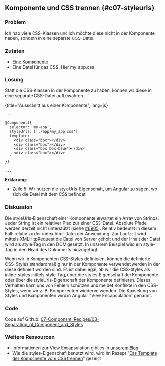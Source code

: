 ## Komponente und CSS trennen {#c07-styleurls}

### Problem

Ich hab viele CSS-Klassen und ich möchte diese nicht in der Komponente haben, sondern in eine separate CSS-Datei.

### Zutaten

* [Eine Komponente](#c02-component-definition)
* Eine Datei für das CSS. Hier my\_app.css

### Lösung

Statt die CSS-Klassen in der Komponente zu haben, können wir diese in eine separate CSS-Datei aufbewahren.

{title="Ausschnitt aus einer Komponente", lang=js}
```
...

@Component({
  selector: 'my-app',
  styleUrls: ['./app/my_app.css'],
  template: `
    <div class="box"></div>
    <div class="box"></div>
    <div class="box box-blue"></div>
    <div class="box"></div>
  `
})

...
```

__Erklärung__:

* Zeile 5: Wir nutzen die styleUrls-Eigenschaft, um Angular zu sagen, wo sich die Datei mit dem CSS befindet

### Diskussion

Die styleUrls-Eigenschaft einer Komponente erwartet ein Array von Strings.
Jeder String ist ein relativer Pfad zur einer CSS-Datei.
Absolute Pfade werden derzeit nicht unterstützt (siehe [#6905](https://github.com/angular/angular/issues/6905)).
Relativ bedeutet in diesem Fall: relativ zu der index.html-Datei der Anwendung.
Zur Laufzeit wird mittels XMLHttpRequest die Datei von Server geholt und der Inhalt der Datei wird als style-Tag in den DOM gesetzt.
In unserem Beispiel wird ein style-Tag in den Head des Dokuments hinzugefügt.

Wenn wir in Komponenten CSS-Styles definieren, können die definierte CSS-Styles standardmäßig nur in der Komponente verwendet werden in der diese definiert worden sind.
Es ist dabei egal, ob wir die CSS-Styles als inline-styles mittels style-Tag, über die styles-Eigenschaft der Komponente oder über die styleUrls-Eigenschaft der Komponente definieren.
Dieses Verhalten kann uns von Fehlern schützen und meidet Konflikte in den CSS-Styles, wenn wir z. B. Komponenten wiederverwenden. Die Kapselung von Styles und Komponenten wird in Angular "View Encapsulation" genannt.

### Code

Code auf Github: [07-Component\_Recipes/03-Separation\_of\_Component\_and\_Styles](https://github.com/jsperts/angular2_kochbuch_code/tree/master/07-Component_Recipes/04-Separation_of_Component_and_Styles)

### Weitere Ressourcen

* Informationen zur View Encapsulation gibt es in [unserem Blog](https://jsperts.de/blog/angular2-view-kapselung/)
* Wie die styles-Eigenschaft benutzt wird, wird im Rezept "[Das Template der Komponente vom CSS trennen](#c07-styles)" gezeigt

